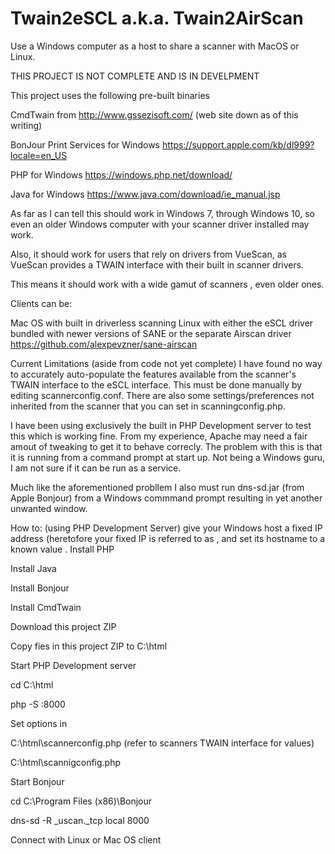# Twain2eSCL a.k.a. Twain2AirScan

Use a Windows computer as a host to share a scanner with MacOS or Linux.

THIS PROJECT IS NOT COMPLETE AND IS IN DEVELPMENT

This project uses the following pre-built binaries

CmdTwain from http://www.gssezisoft.com/ (web site down as of this writing)

BonJour Print Services for Windows https://support.apple.com/kb/dl999?locale=en_US

PHP for Windows https://windows.php.net/download/

Java for Windows https://www.java.com/download/ie_manual.jsp

As far as I can tell this should work in Windows 7, through Windows 10, so even an older Windows computer with your scanner driver installed may work. 

Also, it should work for users that rely on drivers from VueScan, as VueScan provides a TWAIN interface with their built in scanner drivers.

This means it should work with a wide gamut of scanners , even older ones. 


Clients can be: 


Mac OS with built in driverless scanning
Linux with either the eSCL driver bundled with newer versions of SANE or the separate Airscan driver https://github.com/alexpevzner/sane-airscan


Current Limitations (aside from code not yet complete)
I have found no way to accurately auto-populate the features available from the scanner's TWAIN interface to the eSCL interface. This must be done manually by editing scannerconfig.conf. There are also some settings/preferences not inherited from the scanner that you can set in scanningconfig.php.

I have been using  exclusively the built in PHP Development server to test this which is working fine. From my experience, Apache may need a fair amout of tweaking to get it to behave correcly. The problem with this is that it is running from a command prompt at start up. Not being a Windows guru, I am  not sure if it can be run as a service.

Much like the aforementioned probllem I also must run dns-sd.jar (from Apple Bonjour) from a Windows commmand prompt resulting in yet another unwanted window.


How to: (using PHP Development Server)
give your Windows host a fixed IP address (heretofore your fixed IP  is referred to as <IPAADDRESS>, and set its hostname to a known value <HOSTNAME>.
  Install PHP
  
  Install Java
  
  Install Bonjour
  
  Install CmdTwain
  
  Download this project ZIP
  
  Copy fies in this project ZIP to C:\html
 
  
  Start PHP Development server
  
  cd C:\html
  
  php -S <IPADDRESS>:8000
  
  Set options in
  
  C:\html\scannerconfig.php (refer to scanners TWAIN interface for values)
  
  C:\html\scannigconfig.php
  
  
  Start Bonjour
  
  cd C:\Program Files (x86)\Bonjour
  
  dns-sd -R <HOSTNAME> _uscan._tcp local 8000

  Connect with Linux or Mac OS client
  
